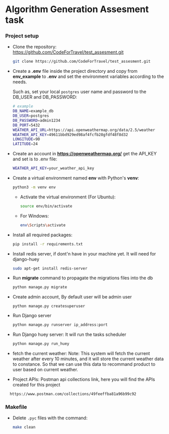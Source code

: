 # Algorithm Generation Assesment task

### Project setup

- Clone the repository: https://github.com/CodeForTravel/test_assesment.git

  ```bash
  git clone https://github.com/CodeForTravel/test_assesment.git
  ```

- Create a **.env** file inside the project directory and copy from **env_example** to **.env** and set the environment variables according to the needs.

  Such as, set your local `postgres` user name and password to the DB_USER and DB_PASSWORD:

  ```bash
  # example
  DB_NAME=example_db
  DB_USER=postgres
  DB_PASSWORD=admin1234
  DB_PORT=5432
  WEATHER_API_URL=https://api.openweathermap.org/data/2.5/weather
  WEATHER_API_KEY=49611bbd929ed98af4fcfb28gfdf48f8d32
  LONGITUDE=90
  LATITUDE=24
  ```

- Create an account in **https://openweathermap.org/** get the API_KEY and set is to .env file:

  ```bash
  WEATHER_API_KEY=your_weather_api_key
  ```

- Create a virtual environment named **env** with Python's **venv**:

  ```bash
  python3 -m venv env
  ```

  - Activate the virtual environment (For Ubuntu):
    ```bash
    source env/bin/activate
    ```
  - For Windows:
    ```bash
    env\Scripts\activate
    ```

- Install all required packages:

  ```bash
  pip install -r requirements.txt
  ```

- Install redis server, if dont'n have in your machine yet. It will need for django-huey

  ```bash
  sudo apt-get install redis-server
  ```

- Run **migrate** command to propagate the migrations files into the db

  ```bash
  python manage.py migrate
  ```

- Create admin account, By default user will be admin user

  ```
  python manage.py createsuperuser
  ```

- Run Django server

  ```bash
  python manage.py runserver ip_address:port
  ```

- Run Django huey server: It will run the tasks scheduler

  ```bash
  python manage.py run_huey
  ```

- fetch the current weather:
  Note: This system will fetch the current weather after every 10 minutes, and it will store the current weather data to constance. So that we can use this data to recommand product to user based on current weather.

- Project APIs: Postman api collections link, here you will find the APIs created for this project

```bash
  https://www.postman.com/collections/49feeffba81a96b99c92
```

### Makefile

- Delete `.pyc` files with the command:

  ```bash
  make clean
  ```
